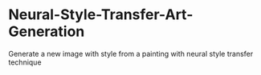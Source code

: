 # Neural-Style-Transfer-Art-Generation
Generate a new image with style from a painting with neural style transfer technique 
